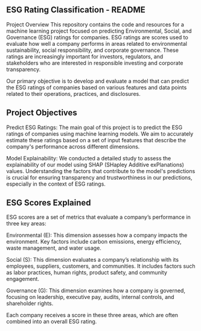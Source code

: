 ## ESG Rating Classification - README
Project Overview
This repository contains the code and resources for a machine learning project focused on predicting Environmental, Social, and Governance (ESG) ratings for companies. ESG ratings are scores used to evaluate how well a company performs in areas related to environmental sustainability, social responsibility, and corporate governance. These ratings are increasingly important for investors, regulators, and stakeholders who are interested in responsible investing and corporate transparency.

Our primary objective is to develop and evaluate a model that can predict the ESG ratings of companies based on various features and data points related to their operations, practices, and disclosures.

## Project Objectives
Predict ESG Ratings: The main goal of this project is to predict the ESG ratings of companies using machine learning models. We aim to accurately estimate these ratings based on a set of input features that describe the company's performance across different dimensions.

Model Explainability: We conducted a detailed study to assess the explainability of our model using SHAP (SHapley Additive exPlanations) values. Understanding the factors that contribute to the model's predictions is crucial for ensuring transparency and trustworthiness in our predictions, especially in the context of ESG ratings.

## ESG Scores Explained
ESG scores are a set of metrics that evaluate a company’s performance in three key areas:

Environmental (E): This dimension assesses how a company impacts the environment. Key factors include carbon emissions, energy efficiency, waste management, and water usage.

Social (S): This dimension evaluates a company’s relationship with its employees, suppliers, customers, and communities. It includes factors such as labor practices, human rights, product safety, and community engagement.

Governance (G): This dimension examines how a company is governed, focusing on leadership, executive pay, audits, internal controls, and shareholder rights.

Each company receives a score in these three areas, which are often combined into an overall ESG rating.

